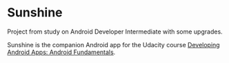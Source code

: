 Sunshine
========

Project from study on Android Developer Intermediate with some upgrades.

Sunshine is the companion Android app for the Udacity course [Developing Android Apps: Android Fundamentals](https://www.udacity.com/course/ud853).
